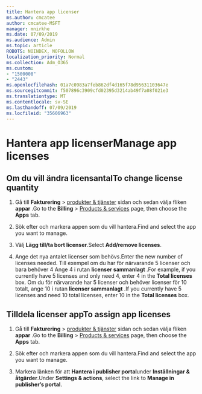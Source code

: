 ```yaml
---
title: Hantera app licenser
ms.author: cmcatee
author: cmcatee-MSFT
manager: mnirkhe
ms.date: 07/09/2019
ms.audience: Admin
ms.topic: article
ROBOTS: NOINDEX, NOFOLLOW
localization_priority: Normal
ms.collection: Adm_O365
ms.custom:
- "1500008"
- "2443"
ms.openlocfilehash: 01a7c0983a7feb862df4d165f78d95631103647e
ms.sourcegitcommit: f507896c3909cfd02395d3214ab49f7a08f021e3
ms.translationtype: MT
ms.contentlocale: sv-SE
ms.lasthandoff: 07/09/2019
ms.locfileid: "35606963"
---
```

# <a name="manage-app-licenses"></a><span data-ttu-id="d8d24-102">Hantera app licenser</span><span class="sxs-lookup"><span data-stu-id="d8d24-102">Manage app licenses</span></span>

## <a name="to-change-license-quantity"></a><span data-ttu-id="d8d24-103">Om du vill ändra licensantal</span><span class="sxs-lookup"><span data-stu-id="d8d24-103">To change license quantity</span></span>

1. <span data-ttu-id="d8d24-104">Gå till **Fakturering** > [produkter & tjänster](https://go.microsoft.com/fwlink/p/?linkid=842054) sidan och sedan välja fliken **appar** .</span><span class="sxs-lookup"><span data-stu-id="d8d24-104">Go to the **Billing** > [Products & services](https://go.microsoft.com/fwlink/p/?linkid=842054) page, then choose the **Apps** tab.</span></span>

2. <span data-ttu-id="d8d24-105">Sök efter och markera appen som du vill hantera.</span><span class="sxs-lookup"><span data-stu-id="d8d24-105">Find and select the app you want to manage.</span></span>  

3. <span data-ttu-id="d8d24-106">Välj **Lägg till/ta bort licenser**.</span><span class="sxs-lookup"><span data-stu-id="d8d24-106">Select **Add/remove licenses**.</span></span>

4. <span data-ttu-id="d8d24-107">Ange det nya antalet licenser som behövs.</span><span class="sxs-lookup"><span data-stu-id="d8d24-107">Enter the new number of licenses needed.</span></span> <span data-ttu-id="d8d24-108">Till exempel om du har för närvarande 5 licenser och bara behöver 4 Ange 4 i rutan **licenser sammanlagt** .</span><span class="sxs-lookup"><span data-stu-id="d8d24-108">For example, if you currently have 5 licenses and only need 4, enter 4 in the **Total licenses** box.</span></span> <span data-ttu-id="d8d24-109">Om du för närvarande har 5 licenser och behöver licenser för 10 totalt, ange 10 i rutan **licenser sammanlagt** .</span><span class="sxs-lookup"><span data-stu-id="d8d24-109">If you currently have 5 licenses and need 10 total licenses, enter 10 in the **Total licenses** box.</span></span>

## <a name="to-assign-app-licenses"></a><span data-ttu-id="d8d24-110">Tilldela licenser app</span><span class="sxs-lookup"><span data-stu-id="d8d24-110">To assign app licenses</span></span>

1. <span data-ttu-id="d8d24-111">Gå till **Fakturering** > [produkter & tjänster](https://go.microsoft.com/fwlink/p/?linkid=842054) sidan och sedan välja fliken **appar** .</span><span class="sxs-lookup"><span data-stu-id="d8d24-111">Go to the **Billing** > [Products & services](https://go.microsoft.com/fwlink/p/?linkid=842054) page, then choose the **Apps** tab.</span></span>

2. <span data-ttu-id="d8d24-112">Sök efter och markera appen som du vill hantera.</span><span class="sxs-lookup"><span data-stu-id="d8d24-112">Find and select the app you want to manage.</span></span>  

3. <span data-ttu-id="d8d24-113">Markera länken för att **Hantera i publisher portal**under **Inställningar & åtgärder**.</span><span class="sxs-lookup"><span data-stu-id="d8d24-113">Under **Settings & actions**, select the link to **Manage in publisher’s portal**.</span></span>